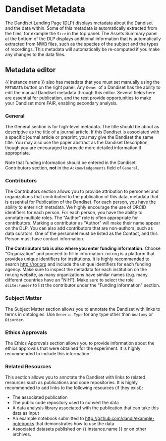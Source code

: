 # Dandiset Metadata

The Dandiset Landing Page (DLP) displays metadata about the Dandiset and the data within.
Some of this metadata is automatically extracted from the files, for example the `Size` in the top panel.
The Assets Summary panel at the bottom of the DLP displays additional information
that is automatically extracted from NWB files, such as the species of the subject and the types of recordings.
This metadata will automatically be re-computed if you make any changes to the data files.

## Metadata editor

{{ instance.name }} also has metadata that you must set manually using the `METADATA` button on the right panel.
Any `Owner` of a Dandiset has the ability to edit the manual Dandiset metadata through this editor.
Several fields here are essential for publication, and the rest provide opportunities to make your Dandiset
more FAIR, enabling secondary analysis.

### General

The General section is for high-level metadata.
The title should be about as descriptive as the title of a journal article.
If this Dandiset is associated with a specific journal article or preprint, you may give the Dandiset the same title.
You may also use the paper abstract as the Dandiset Description, though you are encouraged to provide more
detailed information if appropriate.

Note that funding information should be entered in the Dandiset Contributors section, **not** in the `Acknowledgements`
field of `General`.


### Contributors

The Contributors section allows you to provide attribution to personnel and organizations that contributed to the
publication of this data, metadata that is essential for Publication of the Dandiset. For each person, you
have the ability to enter rich metadata.
We highly encourage the use of ORCID identifiers for each person.
For each person, you have the ability to annotate multiple roles.
The "Author" role is often appropriate for contributors.
Marking a contributor as "Author" will make their name appear on the DLP.
You can also add contributors that are non-authors, such as data curators.
One of the personnel must be listed as the Contact, and this Person must have contact information.


**The Contributors tab is also where you enter funding information.**
Choose "Organization" and proceed to fill in information.
ror.org is a platform that provides unique identifiers for institutions.
It is highly recommended to search http://ror.org and include the unique identifiers for each funding agency.
Make sure to inspect the metadata for each institution on the ror.org website, as many organizations have similar names
(e.g. many different countries have an "NIH"). Make sure to select the role `dcite:Funder` to list the contributor
under the "Funding information" section.

### Subject Matter

The Subject Matter section allows you to annotate the Dandiset with links to terms in ontologies. Use `Generic Type`
for any type other than `Anatomy` or `Disorder`.

### Ethics Approvals

The Ethics Approvals section allows you to provide information about the ethics approvals that were obtained for the
experiment. It is highly recommended to include this information.

### Related Resources

This section allows you to annotate the Dandiset with links to related resources such as publications and code repositories.
It is highly recommended to add links to the following resources (if they exist):

  * The associated publication
  * The public code repository used to convert the data
  * A data analysis library associated with the publication that can take this data as input
  * An example notebook submitted to http://github.com/dandi/example-notebooks that demonstrates how to use the data
  * Associated datasets published on {{ instance.name }} or on other archives.
